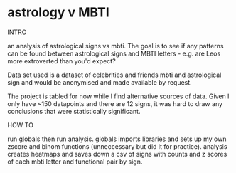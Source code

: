 # astrology v MBTI
INTRO

an analysis of astrological signs vs mbti. The goal is to see if any patterns can be found between astrological signs and MBTI letters - e.g. are Leos more extroverted than you'd expect?

Data set used is a dataset of celebrities and friends mbti and astrological sign and would be anonymised and made available by request.

The project is tabled for now while I find alternative sources of data. Given I only have ~150 datapoints and there are 12 signs, it was hard to draw any conclusions that were statistically significant. 

HOW TO 

run globals then run analysis. 
globals imports libraries and sets up my own zscore and binom functions (unneccessary but did it for practice).
analysis creates heatmaps and saves down a csv of signs with counts and z scores of each mbti letter and functional pair by sign. 


